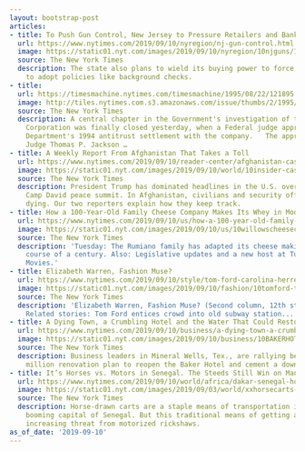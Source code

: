 ```yaml
---
layout: bootstrap-post
articles:
- title: To Push Gun Control, New Jersey to Pressure Retailers and Banks
  url: https://www.nytimes.com/2019/09/10/nyregion/nj-gun-control.html
  image: https://static01.nyt.com/images/2019/09/10/nyregion/10njguns/10njguns-facebookJumbo.jpg
  source: The New York Times
  description: The state also plans to wield its buying power to force gun makers
    to adopt policies like background checks.
- title: 
  url: https://timesmachine.nytimes.com/timesmachine/1995/08/22/121895.html?pageNumber=53
  image: http://tiles.nytimes.com.s3.amazonaws.com/issue/thumbs/2/1995/08/22/121895_360.png
  source: The New York Times
  description: A central chapter in the Government's investigation of the Microsoft
    Corporation was finally closed yesterday, when a Federal judge approved the Justice
    Department's 1994 antitrust settlement with the company.   The approving nod from
    Judge Thomas P. Jackson …
- title: A Weekly Report From Afghanistan That Takes a Toll
  url: https://www.nytimes.com/2019/09/10/reader-center/afghanistan-casualty-report.html
  image: https://static01.nyt.com/images/2019/09/10/world/10insider-casualtyreport-1/10insider-casualtyreport-1-facebookJumbo.jpg
  source: The New York Times
  description: President Trump has dominated headlines in the U.S. over a canceled
    Camp David peace summit. In Afghanistan, civilians and security officers keep
    dying. Our two reporters explain how they keep track.
- title: How a 100-Year-Old Family Cheese Company Makes Its Whey in Modern Times
  url: https://www.nytimes.com/2019/09/10/us/how-a-100-year-old-family-cheese-company-makes-its-whey-in-modern-times.html
  image: https://static01.nyt.com/images/2019/09/10/us/10willowscheesecatoday/10willowscheesecatoday-facebookJumbo.jpg
  source: The New York Times
  description: 'Tuesday: The Rumiano family has adapted its cheese making over the
    course of a century. Also: Legislative updates and a new host at Turner Classic
    Movies.'
- title: Elizabeth Warren, Fashion Muse?
  url: https://www.nytimes.com/2019/09/10/style/tom-ford-carolina-herrera-new-york-fashion-week.html
  image: https://static01.nyt.com/images/2019/09/10/fashion/10tomford-tom-ford/10tomford-tom-ford-facebookJumbo.jpg
  source: The New York Times
  description: 'Elizabeth Warren, Fashion Muse? (Second column, 12th story, link )
    Related stories: Tom Ford entices crowd into old subway station... Advertise here'
- title: A Dying Town, a Crumbling Hotel and the Water That Could Restore Both
  url: https://www.nytimes.com/2019/09/10/business/a-dying-town-a-crumbling-hotel-and-the-water-that-could-restore-both.html
  image: https://static01.nyt.com/images/2019/09/10/business/10BAKERHOTEL-01/merlin_158381955_993b7578-6461-40bb-aae9-f58d2c08c735-facebookJumbo.jpg
  source: The New York Times
  description: Business leaders in Mineral Wells, Tex., are rallying behind a $65
    million renovation plan to reopen the Baker Hotel and cement a downtown revitalization.
- title: It’s Horses vs. Motors in Senegal. The Steeds Still Win on Many Roads.
  url: https://www.nytimes.com/2019/09/10/world/africa/dakar-senegal-horse-carts.html
  image: https://static01.nyt.com/images/2019/09/03/world/xxhorsecarts-dispatch1/xxhorsecarts-dispatch1-facebookJumbo.jpg
  source: The New York Times
  description: Horse-drawn carts are a staple means of transportation in Dakar, the
    booming capital of Senegal. But this traditional means of getting around is under
    increasing threat from motorized rickshaws.
as_of_date: '2019-09-10'
---
```


